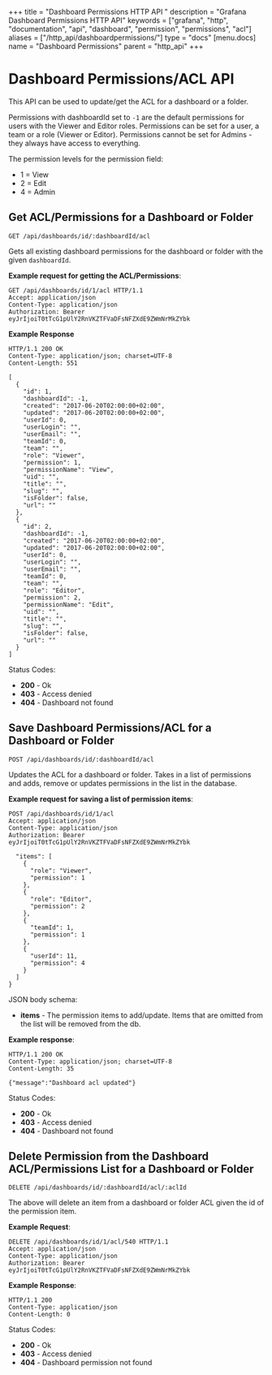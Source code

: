 +++
title = "Dashboard Permissions HTTP API "
description = "Grafana Dashboard Permissions HTTP API"
keywords = ["grafana", "http", "documentation", "api", "dashboard", "permission", "permissions", "acl"]
aliases = ["/http_api/dashboardpermissions/"]
type = "docs"
[menu.docs]
name = "Dashboard Permissions"
parent = "http_api"
+++

# Dashboard Permissions/ACL API

This API can be used to update/get the ACL for a dashboard or a folder.

Permissions with dashboardId set to `-1` are the default permissions for users with the Viewer and Editor roles. Permissions can be set for a user, a team or a role (Viewer or Editor). Permissions cannot be set for Admins - they always have access to everything.

The permission levels for the permission field:

- 1 = View
- 2 = Edit
- 4 = Admin

## Get ACL/Permissions for a Dashboard or Folder

`GET /api/dashboards/id/:dashboardId/acl`

Gets all existing dashboard permissions for the dashboard or folder with the given `dashboardId`.

**Example request for getting the ACL/Permissions**:

```http
GET /api/dashboards/id/1/acl HTTP/1.1
Accept: application/json
Content-Type: application/json
Authorization: Bearer eyJrIjoiT0tTcG1pUlY2RnVKZTFVaDFsNFZXdE9ZWmNrMkZYbk
```

**Example Response**

```http
HTTP/1.1 200 OK
Content-Type: application/json; charset=UTF-8
Content-Length: 551

[
  {
    "id": 1,
    "dashboardId": -1,
    "created": "2017-06-20T02:00:00+02:00",
    "updated": "2017-06-20T02:00:00+02:00",
    "userId": 0,
    "userLogin": "",
    "userEmail": "",
    "teamId": 0,
    "team": "",
    "role": "Viewer",
    "permission": 1,
    "permissionName": "View",
    "uid": "",
    "title": "",
    "slug": "",
    "isFolder": false,
    "url": ""
  },
  {
    "id": 2,
    "dashboardId": -1,
    "created": "2017-06-20T02:00:00+02:00",
    "updated": "2017-06-20T02:00:00+02:00",
    "userId": 0,
    "userLogin": "",
    "userEmail": "",
    "teamId": 0,
    "team": "",
    "role": "Editor",
    "permission": 2,
    "permissionName": "Edit",
    "uid": "",
    "title": "",
    "slug": "",
    "isFolder": false,
    "url": ""
  }
]
```

Status Codes:

- **200** - Ok
- **403** - Access denied
- **404** - Dashboard not found

## Save Dashboard Permissions/ACL for a Dashboard or Folder

`POST /api/dashboards/id/:dashboardId/acl`

Updates the ACL for a dashboard or folder. Takes in a list of permissions and adds, remove or updates permissions in the list in the database.

**Example request for saving a list of permission items**:

```http
POST /api/dashboards/id/1/acl
Accept: application/json
Content-Type: application/json
Authorization: Bearer eyJrIjoiT0tTcG1pUlY2RnVKZTFVaDFsNFZXdE9ZWmNrMkZYbk

  "items": [
    {
      "role": "Viewer",
      "permission": 1
    },
    {
      "role": "Editor",
      "permission": 2
    },
    {
      "teamId": 1,
      "permission": 1
    },
    {
      "userId": 11,
      "permission": 4
    }
  ]
}
```

JSON body schema:

- **items** - The permission items to add/update. Items that are omitted from the list will be removed from the db.

**Example response**:

```http
HTTP/1.1 200 OK
Content-Type: application/json; charset=UTF-8
Content-Length: 35

{"message":"Dashboard acl updated"}
```

Status Codes:

- **200** - Ok
- **403** - Access denied
- **404** - Dashboard not found


## Delete Permission from the Dashboard ACL/Permissions List for a Dashboard or Folder

`DELETE /api/dashboards/id/:dashboardId/acl/:aclId`

The above will delete an item from a dashboard or folder ACL given the id of the permission item.

**Example Request**:

```http
DELETE /api/dashboards/id/1/acl/540 HTTP/1.1
Accept: application/json
Content-Type: application/json
Authorization: Bearer eyJrIjoiT0tTcG1pUlY2RnVKZTFVaDFsNFZXdE9ZWmNrMkZYbk
```

**Example Response**:

```http
HTTP/1.1 200
Content-Type: application/json
Content-Length: 0
```

Status Codes:

- **200** - Ok
- **403** - Access denied
- **404** - Dashboard permission not found

